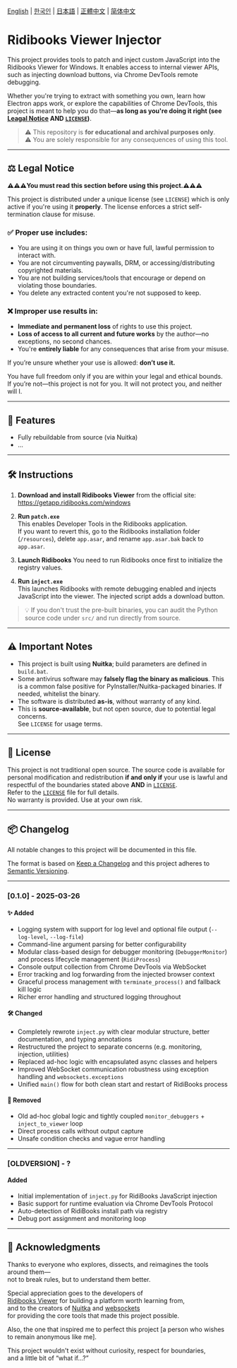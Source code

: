 [English](/README.md) | [한국인](/READMEs/README-KR.md) | [日本語](/READMEs/README-JP.md) | [正體中文](/READMEs/README-CHT.md) | [简体中文](/READMEs/README-CHS.md)

# Ridibooks Viewer Injector

This project provides tools to patch and inject custom JavaScript into the Ridibooks Viewer for Windows. It enables access to internal viewer APIs, such as injecting download buttons, via Chrome DevTools remote debugging.

Whether you're trying to extract with something you own, learn how Electron apps work, or explore the capabilities of Chrome DevTools, this project is meant to help you do that—**as long as you're doing it right (see [Leagal Notice](#%EF%B8%8F-legal-notice) AND [`LICENSE`](/LICENSE))**. 


> ⚠️ This repository is **for educational and archival purposes only**.  
> ⚠️ You are solely responsible for any consequences of using this tool.

---

## ⚖️ Legal Notice

**⚠️⚠️⚠️You must read this section before using this project.⚠️⚠️⚠️**

This project is distributed under a unique license (see `LICENSE`) which is only active if you're using it **properly**. The license enforces a strict self-termination clause for misuse.

### ✅ Proper use includes:
- You are using it on things you own or have full, lawful permission to interact with.
- You are not circumventing paywalls, DRM, or accessing/distributing copyrighted materials.
- You are not building services/tools that encourage or depend on violating those boundaries.
- You delete any extracted content you're not supposed to keep.

### ❌ Improper use results in:
- **Immediate and permanent loss** of rights to use this project.
- **Loss of access to all current and future works** by the author—no exceptions, no second chances.
- You're **entirely liable** for any consequences that arise from your misuse.

If you’re unsure whether your use is allowed: **don’t use it.**

You have full freedom only if you are within your legal and ethical bounds.  
If you’re not—this project is not for you. It will not protect you, and neither will I.

---

## 🧩 Features

- Fully rebuildable from source (via Nuitka)
- ...

---

## 🛠️ Instructions

1. **Download and install Ridibooks Viewer** from the official site:  
   https://getapp.ridibooks.com/windows

2. **Run `patch.exe`**  
   This enables Developer Tools in the Ridibooks application.  
   If you want to revert this, go to the Ridibooks installation folder (`/resources`), delete `app.asar`, and rename `app.asar.bak` back to `app.asar`.

3. **Launch Ridibooks**
   You need to run Ridibooks once first to initialize the registry values.

4. **Run `inject.exe`**  
   This launches Ridibooks with remote debugging enabled and injects JavaScript into the viewer. The injected script adds a download button.

> 💡 If you don't trust the pre-built binaries, you can audit the Python source code under `src/` and run directly from source.

---

## ⚠️ Important Notes

- This project is built using **Nuitka**; build parameters are defined in `build.bat`.
- Some antivirus software may **falsely flag the binary as malicious**. This is a common false positive for PyInstaller/Nuitka-packaged binaries. If needed, whitelist the binary.
- The software is distributed **as-is**, without warranty of any kind.  
- This is **source-available**, but not open source, due to potential legal concerns.  
  See `LICENSE` for usage terms.

---

## 🧾 License

This project is not traditional open source.
The source code is available for personal modification and redistribution **if and only if** your use is lawful and respectful of the boundaries stated above **AND** in  [`LICENSE`](/LICENSE).  
Refer to the [`LICENSE`](/LICENSE) file for full details.  
No warranty is provided. Use at your own risk.


---

## 📦 Changelog

All notable changes to this project will be documented in this file.

The format is based on [Keep a Changelog](https://keepachangelog.com/en/1.1.0/)
and this project adheres to [Semantic Versioning](https://semver.org/).

---

### [0.1.0] - 2025-03-26

#### ✨ Added
- Logging system with support for log level and optional file output (`--log-level`, `--log-file`)
- Command-line argument parsing for better configurability
- Modular class-based design for debugger monitoring (`DebuggerMonitor`) and process lifecycle management (`RidiProcess`)
- Console output collection from Chrome DevTools via WebSocket
- Error tracking and log forwarding from the injected browser context
- Graceful process management with `terminate_process()` and fallback kill logic
- Richer error handling and structured logging throughout

#### 🛠️ Changed
- Completely rewrote `inject.py` with clear modular structure, better documentation, and typing annotations
- Restructured the project to separate concerns (e.g. monitoring, injection, utilities)
- Replaced ad-hoc logic with encapsulated async classes and helpers
- Improved WebSocket communication robustness using exception handling and `websockets.exceptions`
- Unified `main()` flow for both clean start and restart of RidiBooks process

#### 🧹 Removed
- Old ad-hoc global logic and tightly coupled `monitor_debuggers` + `inject_to_viewer` loop
- Direct process calls without output capture
- Unsafe condition checks and vague error handling

---

### [OLDVERSION] - ?

#### Added
- Initial implementation of `inject.py` for RidiBooks JavaScript injection
- Basic support for runtime evaluation via Chrome DevTools Protocol
- Auto-detection of RidiBooks install path via registry
- Debug port assignment and monitoring loop

---

## 🙏 Acknowledgments

Thanks to everyone who explores, dissects, and reimagines the tools around them—  
not to break rules, but to understand them better.

Special appreciation goes to the developers of  
[Ridibooks Viewer](https://ridibooks.com) for building a platform worth learning from,  
and to the creators of [Nuitka](https://nuitka.net) and [websockets](https://websockets.readthedocs.io/)  
for providing the core tools that made this project possible.

Also, the one that inspired me to perfect this project [a person who wishes to remain anonymous like me].

This project wouldn't exist without curiosity, respect for boundaries,  
and a little bit of “what if...?”